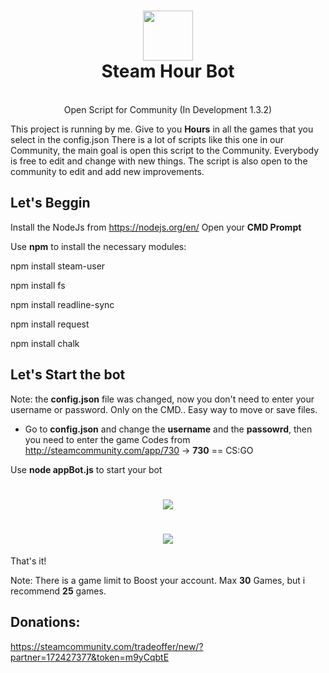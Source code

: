 <h1 align="center">
  <img  src="http://i.imgur.com/tq28TqF.png" height="80" width="80" />
  <br/>
  Steam Hour Bot
</h1>

<p align="center"><br>Open Script for Community (In Development 1.3.2)</br>

This project is running by me. Give to you **Hours** in all the games that you select in the config.json
There is a lot of scripts like this one in our Community, the main goal is open this script to the Community. Everybody is free to edit and change with new things. The script is also open to the community to edit and add new improvements.
</p>

## Let's Beggin

Install the NodeJs from https://nodejs.org/en/
Open your **CMD Prompt**

Use **npm** to install the necessary  modules:

npm install steam-user

npm install fs

npm install readline-sync

npm install request

npm install chalk

## Let's Start the bot
Note: the **config.json** file was changed, now you don't need to enter your username or password. Only on the CMD.. Easy way to move or save files.

- Go to **config.json** and change the **username** and the **passowrd**, then you need to enter the game Codes from http://steamcommunity.com/app/730 -> **730** ==  CS:GO

Use **node appBot.js** to start your bot 
<h1 align="center">
  <img  src="http://i.imgur.com/5AZIs21.png" />
</h1>
<h1 align="center">
  <img  src="http://i.imgur.com/LrPyrcd.png" />
</h1>

That's it!

Note: There is a game limit to Boost your account. Max **30** Games, but i recommend **25** games.

## Donations: 
https://steamcommunity.com/tradeoffer/new/?partner=172427377&token=m9yCqbtE

